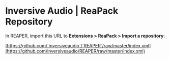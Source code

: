 # Inversive Audio | ReaPack Repository

In REAPER, import this URL to **Extensions > ReaPack > Import a repository**:

[https://github.com/`inversiveaudio`/`REAPER`/raw/master/index.xml](https://github.com/inversiveaudio/REAPER/raw/master/index.xml)
